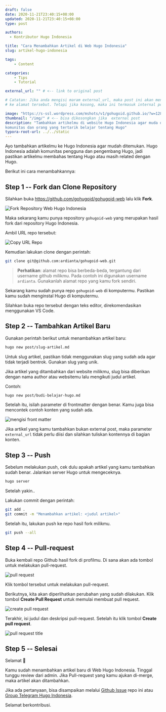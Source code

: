 ```yaml
---
draft: false
date: 2020-11-21T23:40:15+08:00
updated: 2020-11-21T23:40:15+08:00
type: post

authors:
  - Kontributor Hugo Indonesia

title: "Cara Menambahkan Artikel di Web Hugo Indonesia"
slug: artikel-hugo-indonesia

tags:
    - Content

categories:
    - Tips
    - Tutorial

external_url: "" # <-- link to original post

# Catatan: Jika anda mengisi maram external_url, maka post ini akan mengarah
# ke alamat tersebut. Tetapi jika kosong, maka ini termasuk internal post.

image: "https://s-ssl.wordpress.com/mshots/v1/gohugoid.github.io/?w=128&h=128" # <-- bisa dikosongkan jika external post
thumbnail: "/img/" # <-- bisa dikosongkan jika  external post
description: "Tambahkan artikelmu di website Hugo Indonesia agar muda ditemukan
komunitas dan orang yang tertarik belajar tentang Hugo"
typora-root-url: ../../static
---
```


<!-- @TODO: lengkapi gambar screenshot -->

Ayo tambahkan artikelmu ke Hugo Indonesia agar mudah ditemukan. Hugo Indonesia
adalah komunitas pengguna dan pengembang Hugo, jadi pastikan artikelmu membahas
tentang Hugo atau masih related dengan Hugo.

Berikut ini cara menambahkannya:

## Step 1 -- Fork dan Clone Repository

Silahkan buka https://github.com/gohugoid/gohugoid-web lalu klik **Fork**.

![Fork Repository Web Hugo Indonesia](/img/artikel-hugo-indonesia/fork.png)

Maka sekarang kamu punya repository `gohugoid-web` yang merupakan hasil fork dari repository Hugo Indonesia.

Ambil URL repo tersebut:

![Copy URL Repo](/img/artikel-hugo-indonesia/repo-url.png)

Kemudian lakukan clone dengan perintah:

```bash
git clone git@github.com:ardianta/gohugoid-web.git
```

> **Perhatikan**: alamat repo bisa berbeda-beda, tergantung dari username github milikmu. Pada contoh ini digunakan username `ardianta`. Gunakanlah alamat repo yang kamu fork sendiri.

Sekarang kamu sudah punya repo `gohugoid-web` di komputermu. Pastikan kamu sudah menginstal Hugo di komputermu.

Silahkan buka repo tersebut dengan teks editor, direkomendasikan menggunakan VS Code.

## Step 2 -- Tambahkan Artikel Baru

Gunakan perintah berikut untuk menambahkan artikel baru:

```bash
hugo new post/slug-artikel.md
```

Untuk slug artikel, pastikan tidak menggunakan slug yang sudah ada agar tidak terjadi bentrok. Gunakan slug yang unik.

Jika artikel yang ditambahkan dari website milikmu, slug bisa diberikan dengan nama author atau websitemu lalu mengikuti judul artikel.

Contoh:

```bash
hugo new post/budi-belajar-hugo.md
```

Setelah itu, isilah parameter di frontmatter dengan benar.
Kamu juga bisa mencontek contoh konten yang sudah ada.

![mengisi front matter](/img/artikel-hugo-indonesia/mengisi-front-matter.png)

<!-- @TODO: Lengkapi tulisan -->

Jika artikel yang kamu tambahkan bukan external post, maka parameter `external_url` tidak perlu diisi dan silahkan tuliskan kontennya di bagian konten.

## Step 3 -- Push

Sebelum melakukan push, cek dulu apakah artikel yang kamu tambahkan sudah benar. Jalankan server Hugo untuk mengeceknya.

```bash
hugo server
```

Setelah yakin..

Lakukan commit dengan perintah:

```bash
git add .
git commit -m "Menambahkan artikel: <judul artikel>"
```

Setelah itu, lakukan push ke repo hasil fork milikmu.

```bash
git push --all
```

<!-- @TODO: Lengkapi tulisan -->

## Step 4 -- Pull-request

Buka kembali repo Github hasil fork di profilmu. Di sana akan ada tombol untuk melakukan pull-request.

![pull request](/img/artikel-hugo-indonesia/pull-request.png)

Klik tombol tersebut untuk melakukan pull-request.

Berikutnya, kita akan diperlihatkan perubahan yang sudah dilakukan. Klik tombol **Create Pull Request** untuk memulai membuat pull request.

![create pull request](/img/artikel-hugo-indonesia/create-pull-request.png)

Terakhir, isi judul dan deskripsi pull-request. Setelah itu klik tombol **Create pull request**.

![pull request title](/img/artikel-hugo-indonesia/pull-request-title.png)

<!-- @TODO: Lengkapi tulisan -->

## Step 5 -- Selesai

Selamat 🎉

Kamu sudah menambahkan artikel baru di Web Hugo Indonesia. Tinggal tunggu review dari admin. Jika Pull-request yang kamu ajukan di-merge, maka artikel akan ditambahkan.

Jika ada pertanyaan, bisa disampaikan melalui [Github Issue](https://github.com/gohugoid/gohugoid-web/issues) repo ini atau [Group Telegram Hugo Indonesia](https://t.me/gohugoid/).

Selamat berkontribusi.

<!-- @TODO: Lengkapi tulisan -->
